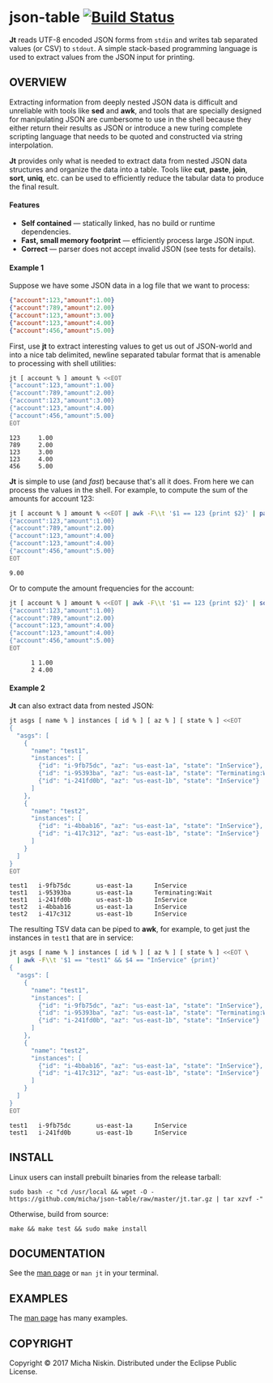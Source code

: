 # json-table [![Build Status](https://travis-ci.org/micha/json-table.svg?branch=master)](https://travis-ci.org/micha/json-table)

**Jt** reads UTF-8 encoded JSON forms from `stdin` and writes tab separated
values (or CSV) to `stdout`. A simple stack-based programming language is used
to extract values from the JSON input for printing.

## OVERVIEW

Extracting information from deeply nested JSON data is difficult and unreliable
with tools like **sed** and **awk**, and tools that are specially designed for
manipulating JSON are cumbersome to use in the shell because they either return
their results as JSON or introduce a new turing complete scripting language
that needs to be quoted and constructed via string interpolation.

**Jt** provides only what is needed to extract data from nested JSON data
structures and organize the data into a table. Tools like **cut**, **paste**,
**join**, **sort**, **uniq**, etc. can be used to efficiently reduce the
tabular data to produce the final result.

#### Features

* **Self contained** &mdash; statically linked, has no build or runtime dependencies.
* **Fast, small memory footprint** &mdash; efficiently process large JSON input.
* **Correct** &mdash; parser does not accept invalid JSON (see tests for details).

#### Example 1

Suppose we have some JSON data in a log file that we want to process:

```json
{"account":123,"amount":1.00}
{"account":789,"amount":2.00}
{"account":123,"amount":3.00}
{"account":123,"amount":4.00}
{"account":456,"amount":5.00}
```

First, use **jt** to extract interesting values to get us out of JSON-world and
into a nice tab delimited, newline separated tabular format that is amenable to
processing with shell utilities:

```bash
jt [ account % ] amount % <<EOT
{"account":123,"amount":1.00}
{"account":789,"amount":2.00}
{"account":123,"amount":3.00}
{"account":123,"amount":4.00}
{"account":456,"amount":5.00}
EOT
```
```
123     1.00
789     2.00
123     3.00
123     4.00
456     5.00
```

**Jt** is simple to use (and *fast*) because that's all it does. From here we
can process the values in the shell. For example, to compute the sum of the
amounts for account 123:

```bash
jt [ account % ] amount % <<EOT | awk -F\\t '$1 == 123 {print $2}' | paste -sd+ |bc
{"account":123,"amount":1.00}
{"account":789,"amount":2.00}
{"account":123,"amount":4.00}
{"account":123,"amount":4.00}
{"account":456,"amount":5.00}
EOT
```
```
9.00
```

Or to compute the amount frequencies for the account:

```bash
jt [ account % ] amount % <<EOT | awk -F\\t '$1 == 123 {print $2}' | sort | uniq -c
{"account":123,"amount":1.00}
{"account":789,"amount":2.00}
{"account":123,"amount":4.00}
{"account":123,"amount":4.00}
{"account":456,"amount":5.00}
EOT
```
```
      1 1.00
      2 4.00
```

#### Example 2

**Jt** can also extract data from nested JSON:

```bash
jt asgs [ name % ] instances [ id % ] [ az % ] [ state % ] <<EOT
{
  "asgs": [
    {
      "name": "test1",
      "instances": [
        {"id": "i-9fb75dc", "az": "us-east-1a", "state": "InService"},
        {"id": "i-95393ba", "az": "us-east-1a", "state": "Terminating:Wait"},
        {"id": "i-241fd0b", "az": "us-east-1b", "state": "InService"}
      ]
    },
    {
      "name": "test2",
      "instances": [
        {"id": "i-4bbab16", "az": "us-east-1a", "state": "InService"},
        {"id": "i-417c312", "az": "us-east-1b", "state": "InService"}
      ]
    }
  ]
}
EOT
```
```
test1   i-9fb75dc       us-east-1a      InService
test1   i-95393ba       us-east-1a      Terminating:Wait
test1   i-241fd0b       us-east-1b      InService
test2   i-4bbab16       us-east-1a      InService
test2   i-417c312       us-east-1b      InService
```

The resulting TSV data can be piped to **awk**, for example, to get just the
instances in `test1` that are in service:

```bash
jt asgs [ name % ] instances [ id % ] [ az % ] [ state % ] <<EOT \
  | awk -F\\t '$1 == "test1" && $4 == "InService" {print}'
{
  "asgs": [
    {
      "name": "test1",
      "instances": [
        {"id": "i-9fb75dc", "az": "us-east-1a", "state": "InService"},
        {"id": "i-95393ba", "az": "us-east-1a", "state": "Terminating:Wait"},
        {"id": "i-241fd0b", "az": "us-east-1b", "state": "InService"}
      ]
    },
    {
      "name": "test2",
      "instances": [
        {"id": "i-4bbab16", "az": "us-east-1a", "state": "InService"},
        {"id": "i-417c312", "az": "us-east-1b", "state": "InService"}
      ]
    }
  ]
}
EOT
```
```
test1   i-9fb75dc       us-east-1a      InService
test1   i-241fd0b       us-east-1b      InService
```

## INSTALL

Linux users can install prebuilt binaries from the release tarball:

```
sudo bash -c "cd /usr/local && wget -O - https://github.com/micha/json-table/raw/master/jt.tar.gz | tar xzvf -"
```

Otherwise, build from source:

```
make && make test && sudo make install
```

## DOCUMENTATION

See the [man page][man] or `man jt` in your terminal.

## EXAMPLES

The [man page][man] has many examples.

## COPYRIGHT

Copyright © 2017 Micha Niskin. Distributed under the Eclipse Public License.

[man]: http://htmlpreview.github.io/?https://raw.githubusercontent.com/micha/json-table/master/jt.1.html
